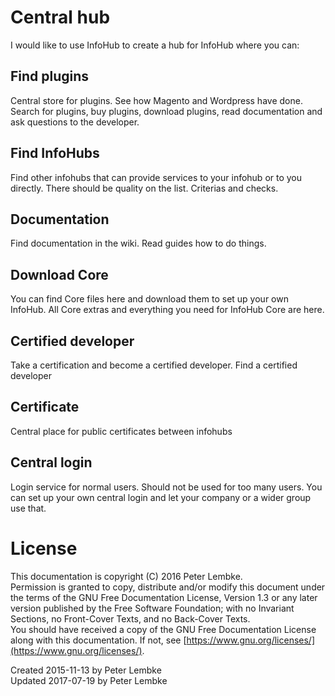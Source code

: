 # Central hub
I would like to use InfoHub to create a hub for InfoHub where you can:   

## Find plugins
Central store for plugins. See how Magento and Wordpress have done. Search for plugins, buy plugins, download plugins, read documentation and ask questions to the developer.  

## Find InfoHubs
Find other infohubs that can provide services to your infohub or to you directly. There should be quality on the list. Criterias and checks.  

## Documentation
Find documentation in the wiki. Read guides how to do things.  

## Download Core
You can find Core files here and download them to set up your own InfoHub. All Core extras and everything you need for InfoHub Core are here.  

## Certified developer
Take a certification and become a certified developer. Find a certified developer  

## Certificate
Central place for public certificates between infohubs  

## Central login
Login service for normal users.
Should not be used for too many users.
You can set up your own central login and let your company or a wider group use that.  

# License
This documentation is copyright (C) 2016 Peter Lembke.  
Permission is granted to copy, distribute and/or modify this document under the terms of the GNU Free Documentation License, Version 1.3 or any later version published by the Free Software Foundation; with no Invariant Sections, no Front-Cover Texts, and no Back-Cover Texts.  
You should have received a copy of the GNU Free Documentation License along with this documentation. If not, see [https://www.gnu.org/licenses/](https://www.gnu.org/licenses/).  

Created 2015-11-13 by Peter Lembke  
Updated 2017-07-19 by Peter Lembke  
